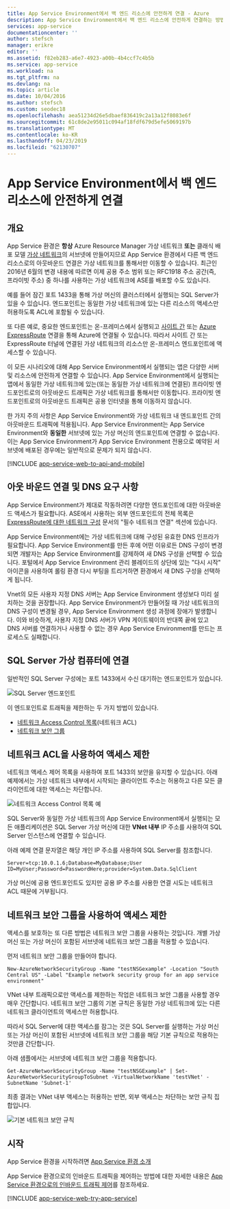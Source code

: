 ```yaml
---
title: App Service Environment에서 백 엔드 리소스에 안전하게 연결 - Azure
description: App Service Environment에서 백 엔드 리소스에 안전하게 연결하는 방법에 대해 알아봅니다.
services: app-service
documentationcenter: ''
author: stefsch
manager: erikre
editor: ''
ms.assetid: f82eb283-a6e7-4923-a00b-4b4ccf7c4b5b
ms.service: app-service
ms.workload: na
ms.tgt_pltfrm: na
ms.devlang: na
ms.topic: article
ms.date: 10/04/2016
ms.author: stefsch
ms.custom: seodec18
ms.openlocfilehash: aea51234d26e5dbaef836419c2a13a12f8083e6f
ms.sourcegitcommit: 61c8de2e95011c094af18fdf679d5efe5069197b
ms.translationtype: MT
ms.contentlocale: ko-KR
ms.lasthandoff: 04/23/2019
ms.locfileid: "62130707"
---
```

# <a name="connect-securely-to-back-end-resources-from-an-app-service-environment"></a>App Service Environment에서 백 엔드 리소스에 안전하게 연결
## <a name="overview"></a>개요
App Service 환경은 **항상** Azure Resource Manager 가상 네트워크 **또는** 클래식 배포 모델 [가상 네트워크][virtualnetwork]의 서브넷에 만들어지므로 App Service 환경에서 다른 백 엔드 리소스로의 아웃바운드 연결은 가상 네트워크를 통해서만 이동할 수 있습니다.  최근인 2016년 6월의 변경 내용에 따르면 이제 공용 주소 범위 또는 RFC1918 주소 공간(즉, 프라이빗 주소) 중 하나를 사용하는 가상 네트워크에 ASE를 배포할 수도 있습니다.  

예를 들어 잠긴 포트 1433을 통해 가상 머신의 클러스터에서 실행되는 SQL Server가 있을 수 있습니다.  엔드포인트는 동일한 가상 네트워크에 있는 다른 리소스의 액세스만 허용하도록 ACL에 포함될 수 있습니다.  

또 다른 예로, 중요한 엔드포인트는 온-프레미스에서 실행되고 [사이트 간][SiteToSite] 또는 [Azure ExpressRoute][ExpressRoute] 연결을 통해 Azure에 연결될 수 있습니다.  따라서 사이트 간 또는 ExpressRoute 터널에 연결된 가상 네트워크의 리소스만 온-프레미스 엔드포인트에 액세스할 수 있습니다.

이 모든 시나리오에 대해 App Service Environment에서 실행되는 앱은 다양한 서버 및 리소스에 안전하게 연결할 수 있습니다.  App Service Environment에서 실행되는 앱에서 동일한 가상 네트워크에 있는(또는 동일한 가상 네트워크에 연결된) 프라이빗 엔드포인트로의 아웃바운드 트래픽은 가상 네트워크를 통해서만 이동합니다.  프라이빗 엔드포인트로의 아웃바운드 트래픽은 공용 인터넷을 통해 이동하지 않습니다.

한 가지 주의 사항은 App Service Environment와 가상 네트워크 내 엔드포인트 간의 아웃바운드 트래픽에 적용됩니다.  App Service Environment는 App Service Environment와 **동일한** 서브넷에 있는 가상 머신의 엔드포인트에 연결할 수 없습니다.  이는 App Service Environment가 App Service Environment 전용으로 예약된 서브넷에 배포된 경우에는 일반적으로 문제가 되지 않습니다.

[!INCLUDE [app-service-web-to-api-and-mobile](../../../includes/app-service-web-to-api-and-mobile.md)]

## <a name="outbound-connectivity-and-dns-requirements"></a>아웃 바운드 연결 및 DNS 요구 사항
App Service Environment가 제대로 작동하려면 다양한 엔드포인트에 대한 아웃바운드 액세스가 필요합니다. ASE에서 사용하는 외부 엔드포인트의 전체 목록은 [ExpressRoute에 대한 네트워크 구성](app-service-app-service-environment-network-configuration-expressroute.md#required-network-connectivity) 문서의 "필수 네트워크 연결" 섹션에 있습니다.

App Service Environment에는 가상 네트워크에 대해 구성된 유효한 DNS 인프라가 필요합니다.  App Service Environment를 만든 후에 어떤 이유로든 DNS 구성이 변경되면 개발자는 App Service Environment를 강제하여 새 DNS 구성을 선택할 수 있습니다.  포털에서 App Service Environment 관리 블레이드의 상단에 있는 "다시 시작" 아이콘을 사용하여 롤링 환경 다시 부팅을 트리거하면 환경에서 새 DNS 구성을 선택하게 됩니다.

Vnet의 모든 사용자 지정 DNS 서버는 App Service Environment 생성보다 미리 설치하는 것을 권장합니다.  App Service Environment가 만들어질 때 가상 네트워크의 DNS 구성이 변경될 경우, App Service Environment 생성 과정에 장애가 발생합니다.  이와 비슷하게, 사용자 지정 DNS 서버가 VPN 게이트웨이의 반대쪽 끝에 있고 DNS 서버를 연결하거나 사용할 수 없는 경우 App Service Environment를 만드는 프로세스도 실패합니다.

## <a name="connecting-to-a-sql-server"></a>SQL Server 가상 컴퓨터에 연결
일반적인 SQL Server 구성에는 포트 1433에서 수신 대기하는 엔드포인트가 있습니다.

![SQL Server 엔드포인트][SqlServerEndpoint]

이 엔드포인트로 트래픽을 제한하는 두 가지 방법이 있습니다.

* [네트워크 Access Control 목록][NetworkAccessControlLists](네트워크 ACL)
* [네트워크 보안 그룹][NetworkSecurityGroups]

## <a name="restricting-access-with-a-network-acl"></a>네트워크 ACL을 사용하여 액세스 제한
네트워크 액세스 제어 목록을 사용하여 포트 1433의 보안을 유지할 수 있습니다.  아래 예제에서는 가상 네트워크 내부에서 시작되는 클라이언트 주소는 허용하고 다른 모든 클라이언트에 대한 액세스는 차단합니다.

![네트워크 Access Control 목록 예][NetworkAccessControlListExample]

SQL Server와 동일한 가상 네트워크의 App Service Environment에서 실행되는 모든 애플리케이션은 SQL Server 가상 머신에 대한 **VNet 내부** IP 주소를 사용하여 SQL Server 인스턴스에 연결할 수 있습니다.  

아래 예제 연결 문자열은 해당 개인 IP 주소를 사용하여 SQL Server를 참조합니다.

    Server=tcp:10.0.1.6;Database=MyDatabase;User ID=MyUser;Password=PasswordHere;provider=System.Data.SqlClient

가상 머신에 공용 엔드포인트도 있지만 공용 IP 주소를 사용한 연결 시도는 네트워크 ACL 때문에 거부됩니다. 

## <a name="restricting-access-with-a-network-security-group"></a>네트워크 보안 그룹을 사용하여 액세스 제한
액세스를 보호하는 또 다른 방법은 네트워크 보안 그룹을 사용하는 것입니다.  개별 가상 머신 또는 가상 머신이 포함된 서브넷에 네트워크 보안 그룹을 적용할 수 있습니다.

먼저 네트워크 보안 그룹을 만들어야 합니다.

    New-AzureNetworkSecurityGroup -Name "testNSGexample" -Location "South Central US" -Label "Example network security group for an app service environment"

VNet 내부 트래픽으로만 액세스를 제한하는 작업은 네트워크 보안 그룹을 사용할 경우 매우 간단합니다.  네트워크 보안 그룹의 기본 규칙은 동일한 가상 네트워크에 있는 다른 네트워크 클라이언트의 액세스만 허용합니다.

따라서 SQL Server에 대한 액세스를 잠그는 것은 SQL Server를 실행하는 가상 머신 또는 가상 머신이 포함된 서브넷에 네트워크 보안 그룹을 해당 기본 규칙으로 적용하는 것만큼 간단합니다.

아래 샘플에서는 서브넷에 네트워크 보안 그룹을 적용합니다.

    Get-AzureNetworkSecurityGroup -Name "testNSGExample" | Set-AzureNetworkSecurityGroupToSubnet -VirtualNetworkName 'testVNet' -SubnetName 'Subnet-1'

최종 결과는 VNet 내부 액세스는 허용하는 반면, 외부 액세스는 차단하는 보안 규칙 집합입니다.

![기본 네트워크 보안 규칙][DefaultNetworkSecurityRules]

## <a name="getting-started"></a>시작
App Service 환경을 시작하려면 [App Service 환경 소개][IntroToAppServiceEnvironment]

App Service 환경으로의 인바운드 트래픽을 제어하는 방법에 대한 자세한 내용은 [App Service 환경으로의 인바운드 트래픽 제어][ControlInboundASE]를 참조하세요.

[!INCLUDE [app-service-web-try-app-service](../../../includes/app-service-web-try-app-service.md)]

<!-- LINKS -->
[virtualnetwork]: https://azure.microsoft.com/documentation/articles/virtual-networks-faq/
[ControlInboundTraffic]:  app-service-app-service-environment-control-inbound-traffic.md
[SiteToSite]: https://docs.microsoft.com/azure/vpn-gateway/vpn-gateway-multi-site
[ExpressRoute]: https://azure.microsoft.com/services/expressroute/
[NetworkAccessControlLists]: https://azure.microsoft.com/documentation/articles/virtual-networks-acl/
[NetworkSecurityGroups]: https://azure.microsoft.com/documentation/articles/virtual-networks-nsg/
[IntroToAppServiceEnvironment]:  app-service-app-service-environment-intro.md
[ControlInboundASE]:  app-service-app-service-environment-control-inbound-traffic.md

<!-- IMAGES -->
[SqlServerEndpoint]: ./media/app-service-app-service-environment-securely-connecting-to-backend-resources/SqlServerEndpoint01.png
[NetworkAccessControlListExample]: ./media/app-service-app-service-environment-securely-connecting-to-backend-resources/NetworkAcl01.png
[DefaultNetworkSecurityRules]: ./media/app-service-app-service-environment-securely-connecting-to-backend-resources/DefaultNetworkSecurityRules01.png 
